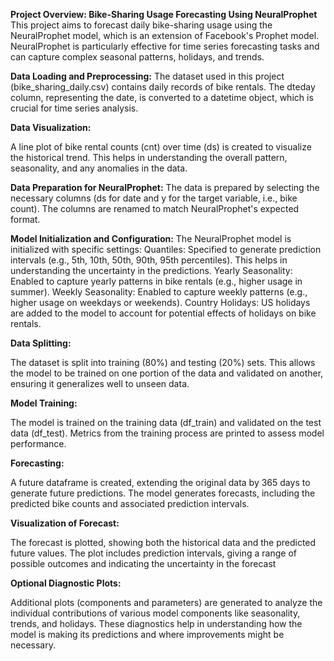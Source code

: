 **Project Overview: Bike-Sharing Usage Forecasting Using NeuralProphet**
This project aims to forecast daily bike-sharing usage using the NeuralProphet model, which is an extension of Facebook's Prophet model. NeuralProphet is particularly effective for time series forecasting tasks and can capture complex seasonal patterns, holidays, and trends.

**Data Loading and Preprocessing:**
The dataset used in this project (bike_sharing_daily.csv) contains daily records of bike rentals.
The dteday column, representing the date, is converted to a datetime object, which is crucial for time series analysis.

**Data Visualization:**

A line plot of bike rental counts (cnt) over time (ds) is created to visualize the historical trend. 
This helps in understanding the overall pattern, seasonality, and any anomalies in the data.

**Data Preparation for NeuralProphet:**
The data is prepared by selecting the necessary columns (ds for date and y for the target variable, i.e., bike count).
The columns are renamed to match NeuralProphet's expected format.

**Model Initialization and Configuration:**
The NeuralProphet model is initialized with specific settings:
Quantiles: Specified to generate prediction intervals (e.g., 5th, 10th, 50th, 90th, 95th percentiles). This helps in understanding the uncertainty in the predictions.
Yearly Seasonality: Enabled to capture yearly patterns in bike rentals (e.g., higher usage in summer).
Weekly Seasonality: Enabled to capture weekly patterns (e.g., higher usage on weekdays or weekends).
Country Holidays: US holidays are added to the model to account for potential effects of holidays on bike rentals.

**Data Splitting:**

The dataset is split into training (80%) and testing (20%) sets.
This allows the model to be trained on one portion of the data and validated on another, ensuring it generalizes well to unseen data.

**Model Training:**

The model is trained on the training data (df_train) and validated on the test data (df_test). 
Metrics from the training process are printed to assess model performance.

**Forecasting:**

A future dataframe is created, extending the original data by 365 days to generate future predictions.
The model generates forecasts, including the predicted bike counts and associated prediction intervals.

**Visualization of Forecast:**

The forecast is plotted, showing both the historical data and the predicted future values. 
The plot includes prediction intervals, giving a range of possible outcomes and indicating the uncertainty in the forecast

**Optional Diagnostic Plots:**

Additional plots (components and parameters) are generated to analyze the individual contributions of various model components like seasonality, trends, and holidays. 
These diagnostics help in understanding how the model is making its predictions and where improvements might be necessary.

